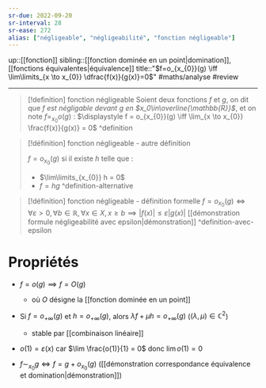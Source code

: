 ```yaml
---
sr-due: 2022-09-20
sr-interval: 28
sr-ease: 272
alias: ["négligeable", "négligeabilité", "fonction négligeable"]
---
```

up::[[fonction]]
sibling::[[fonction dominée en un point|domination]], [[fonctions équivalentes|équivalence]]
title::"$f=o_{x_{0}}(g) \iff \lim\limits_{x \to x_{0}} \dfrac{f(x)}{g(x)}=0$"
#maths/analyse #review 

----


> [!definition] fonction négligeable
> Soient deux fonctions $f$ et $g$, on dit que _$f$ est négligable devant $g$ en $x_0\in\overline{\mathbb{R}}$_, et on note $f=_{x_{0}}o(g)$ :
> $\displaystyle f = o_{x_{0}}(g) \iff \lim_{x \to x_{0}} \frac{f(x)}{g(x)} = 0$
^definition


> [!définition] fonction négligeable - autre définition
>  
> $f = o_{x_{0}}(g)$ si il existe $h$ telle que :
>  - $\lim\limits_{x_{0}} h = 0$
>  - $f = hg$
^definition-alternative

> [!définition] fonction négligeable - définition formelle
> $f = o_{x_{0}}(g) \iff \forall \varepsilon>0, \forall b \in \mathbb{R}, \forall x \in X, x \geq b \implies |f(x)| \leq \varepsilon|g(x)|$
> [[démonstration formule négligeabilité avec epsilon|démonstration]]
^definition-avec-epsilon

# Propriétés

 - $f = o(g) \implies f = O(g)$
     - où $O$ désigne la [[fonction dominée en un point]]
     
 - Si $f = o_{+\infty}(g)$ et $h = o_{+\infty}(g)$, alors $\lambda f + \mu h = o_{+\infty}(g)$ ($(\lambda, \mu) \in \mathbb{C}^{2}$)
     - stable par [[combinaison linéaire]]
 
 - $o(1) = \varepsilon(x)$ car $\lim \frac{o(1)}{1} = 0$ donc $\lim o(1) = 0$

 - $f \sim_{x_{0}} g \iff f = g+o_{x_{0}}(g)$ ([[démonstration correspondance équivalence et domination|démonstration]])
